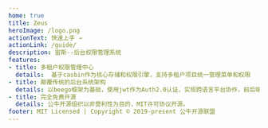 ```yaml
---
home: true
title: Zeus
heroImage: /logo.png
actionText: 快速上手 →
actionLink: /guide/
description: 宙斯--后台权限管理系统
features:
- title: 多租户权限管理中心
  details:  基于casbin作为核心存储和权限引擎，支持多租户项目统一管理菜单和权限
- title: 颠覆传统的后台系统架构
  details: 以beego框架为基础，使用jwt作为Auth2.0认证，实现跨语言平台协作，前后端分离
- title: 完全免费开源
  details: 公牛开源组织以非营利性为目的，MIT许可协议开源。
footer: MIT Licensed | Copyright © 2019-present 公牛开源联盟
---
```

